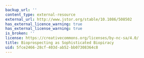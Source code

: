```yaml
---
backup_url: ''
content_type: external-resource
external_url: http://www.jstor.org/stable/10.1086/508502
has_external_licence_warning: true
has_external_license_warning: true
is_broken: ''
license: https://creativecommons.org/licenses/by-nc-sa/4.0/
title: Bioprospecting as Sophisticated Biopiracy
uid: 5fce2466-28cf-403d-ab52-bb07308364c8
---
```

